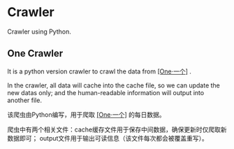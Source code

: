 # Crawler
Crawler using Python.

## One Crawler
It is a python version crawler to crawl the data from [[One·一个]](http://wufazhuce.com/) .

In the crawler, all data will cache into the cache file, so we can update the new datas only; 
and the human-readable information will output into another file.

该爬虫由Python编写，用于爬取 [[One·一个]](http://wufazhuce.com/) 的每日数据。

爬虫中有两个相关文件：cache缓存文件用于保存中间数据，确保更新时仅爬取新数据即可；
output文件用于输出可读信息（该文件每次都会被覆盖重写）。